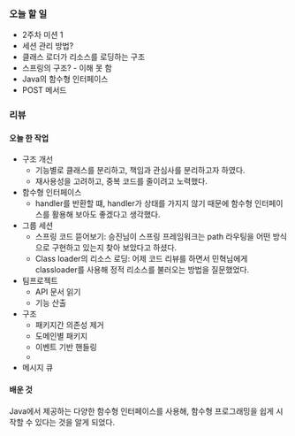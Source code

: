 ### 오늘 할 일

- 2주차 미션 1
- 세션 관리 방법?
- 클래스 로더가 리소스를 로딩하는 구조
- 스프링의 구조? - 이해 못 함
- Java의 함수형 인터페이스
- POST 메서드
### 리뷰

#### 오늘 한 작업

- 구조 개선
	- 기능별로 클래스를 분리하고, 책임과 관심사를 분리하고자 하였다.
	- 재사용성을 고려하고, 중복 코드를 줄이려고 노력했다.
- 함수형 인터페이스
	- handler를 반환할 떄, handler가 상태를 가지지 않기 때문에 함수형 인터페이스를 활용해 보아도 좋겠다고 생각했다.
- 그룹 세션
	- 스프링 코드 뜯어보기: 승진님이 스프링 프레임워크는 path 라우팅을 어떤 방식으로 구현하고 있는지 찾아 보았다고 하셨다.
	- Class loader의 리소스 로딩: 어제 코드 리뷰를 하면서 민혁님에게 classloader를 사용해 정적 리소스를 불러오는 방법을 질문했었다. 
- 팀프로젝트
	- API 문서 읽기
	- 기능 산출
- 구조
	- 패키지간 의존성 제거
	- 도메인별 패키지
	- 이벤트 기반 핸들링
	- 
- 메시지 큐

#### 배운 것

Java에서 제공하는 다양한 함수형 인터페이스를 사용해, 함수형 프로그래밍을 쉽게 시작할 수 있다는 것을 알게 되었다. 


